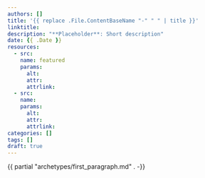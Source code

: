 ```yaml
---
authors: []
title: '{{ replace .File.ContentBaseName "-" " " | title }}'
linktitle:
description: "**Placeholder**: Short description"
date: {{ .Date }}
resources:
  - src:
    name: featured
    params:
      alt:
      attr:
      attrlink:
  - src:
    name:
    params:
      alt:
      attr:
      attrlink:
categories: []
tags: []
draft: true
---
```


{{ partial "archetypes/first_paragraph.md" . -}} <!--more-->

